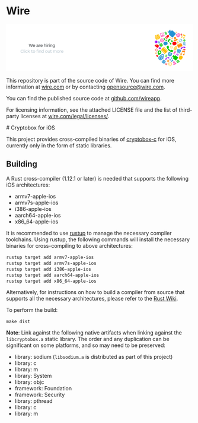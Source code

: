 # Wire

[![Wire logo](https://github.com/wireapp/wire/blob/master/assets/header-small.png?raw=true)](https://wire.com/jobs/)

This repository is part of the source code of Wire. You can find more information at [wire.com](https://wire.com) or by contacting opensource@wire.com.

You can find the published source code at [github.com/wireapp](https://github.com/wireapp). 

For licensing information, see the attached LICENSE file and the list of third-party licenses at [wire.com/legal/licenses/](https://wire.com/legal/licenses/).

# Cryptobox for iOS

This project provides cross-compiled binaries of [cryptobox-c](https://github.com/wireapp/cryptobox-c) for iOS, currently only in the form of static libraries.

## Building

A Rust cross-compiler (1.12.1 or later) is needed that supports the following iOS architectures:

  * armv7-apple-ios
  * armv7s-apple-ios
  * i386-apple-ios
  * aarch64-apple-ios
  * x86_64-apple-ios

It is recommended to use [rustup](https://github.com/rust-lang-nursery/rustup.rs) to manage the necessary
compiler toolchains. Using rustup, the following commands will install the necessary binaries for
cross-compiling to above architectures:

    rustup target add armv7-apple-ios
    rustup target add armv7s-apple-ios
    rustup target add i386-apple-ios
    rustup target add aarch64-apple-ios
    rustup target add x86_64-apple-ios

Alternatively, for instructions on how to build a compiler from source that supports
all the necessary architectures, please refer to the [Rust Wiki](https://github.com/rust-lang/rust-wiki-backup/blob/master/Doc-building-for-ios.md).

To perform the build:

    make dist

**Note**: Link against the following native artifacts when linking against the `libcryptobox.a` static library. The order and any duplication can be significant on some platforms, and so may need to be preserved:

  * library: sodium (`libsodium.a` is distributed as part of this project)
  * library: c
  * library: m
  * library: System
  * library: objc
  * framework: Foundation
  * framework: Security
  * library: pthread
  * library: c
  * library: m
